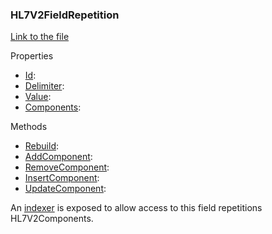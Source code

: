 ### HL7V2FieldRepetition

[Link to the file](/api/ExpressionEvaluatorForDotNet.HL7V2FieldRepetition.html)

Properties

- [Id]():
- [Delimiter]():
- [Value]():
- [Components]():

Methods

- [Rebuild]():
- [AddComponent]():
- [RemoveComponent]():
- [InsertComponent]():
- [UpdateComponent]():

An [indexer]() is exposed to allow access to this field repetitions HL7V2Components.
